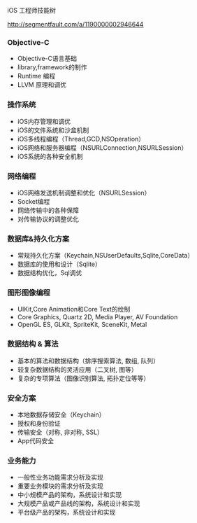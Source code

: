 iOS 工程师技能树

http://segmentfault.com/a/1190000002946644

### Objective-C

* Objective-C语言基础
* library,framework的制作
* Runtime 编程
* LLVM 原理和调优

### 操作系统

* iOS内存管理和调优
* iOS的文件系统和沙盒机制
* iOS多线程编程（Thread,GCD,NSOperation）
* iOS网络和服务器编程（NSURLConnection,NSURLSession）
* iOS系统的各种安全机制

### 网络编程

* iOS网络发送机制调整和优化（NSURLSession）
* Socket编程
* 网络传输中的各种保障
* 对传输协议的调整优化

### 数据库&持久化方案

* 常规持久化方案（Keychain,NSUserDefaults,Sqlite,CoreData）
* 数据库的使用和设计（Sqlite）
* 数据结构优化，Sql调优


### 图形图像编程

* UIKit,Core Animation和Core Text的绘制
* Core Graphics, Quartz 2D, Media Player, AV Foundation
* OpenGL ES, GLKit, SpriteKit, SceneKit, Metal


### 数据结构 & 算法

* 基本的算法和数据结构（排序搜索算法, 数组, 队列）
* 较复杂数据结构的灵活应用（二叉树, 图等）
* 复杂的专项算法（图像识别算法, 拓扑定位等等）

### 安全方案

* 本地数据存储安全（Keychain）
* 授权和身份验证
* 传输安全（对称, 非对称, SSL）
* App代码安全

### 业务能力

* 一般性业务功能需求分析及实现
* 重要业务模块的需求分析及实现
* 中小规模产品的架构，系统设计和实现
* 大规模产品或产品线的架构，系统设计和实现
* 平台级产品的架构，系统设计和实现
